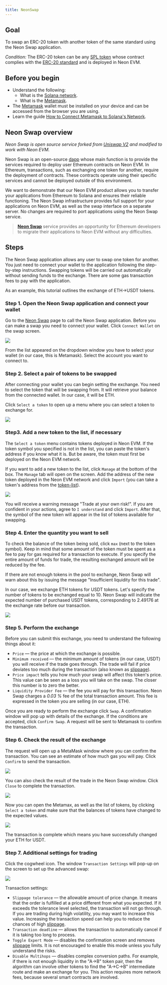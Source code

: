 ```yaml
---
title: NeonSwap
---
```


## Goal
To swap an ERC-20 token with another token of the same standard using the Neon Swap application.

*Condition:* The ERC-20 token can be any [SPL token](https://doc.neonlabs.org/docs/glossary#spl-token) whose contract complies with the [ERC-20 standard](https://docs.neon-labs.org/docs/glossary#erc-20) and is deployed in Neon EVM.

## Before you begin
  * Understand the following:
    * What is the [Solana network](https://docs.solana.com/clusters).
    * What is the [Metamask](https://docs.neon-labs.org/docs/glossary#metamask).
  * The [Metamask](https://docs.neon-labs.org/docs/glossary#metamask) wallet must be installed on your device and can be accessed from the browser you are using.
  * Learn the guide [How to Connect Metamask to Solana's Network](https://docs.neon-labs.org/docs/software_manuals/how_to_guides/connect_metamask_to_solana).

## Neon Swap overview

  *Neon Swap is open source service forked from [Uniswap V2](https://uniswap.org/blog/uniswap-v2) and modified to work with Neon EVM.*  

  Neon Swap is an open-source [dapp](https://doc.neonlabs.org/docs/glossary#decentralized-application-dapp) whose main function is to provide the services required to deploy user Ethereum contracts on Neon EVM. In Ethereum, transactions, such as exchanging one token for another, require the deployment of contracts. These contracts operate using their specific services and cannot be deployed outside of this environment.

  We want to demonstrate that our Neon EVM product allows you to transfer your applications from Ethereum to Solana and ensures their reliable functioning. The Neon Swap infrastructure provides full support for your applications on Neon EVM, as well as the swap interface on a separate server. No changes are required to port applications using the Neon Swap service.

  > **[Neon Swap](https://doc.neonlabs.org/docs/glossary#neonswap)** service provides an opportunity for Ethereum developers to migrate their applications to Neon EVM without any difficulties.



## Steps
The Neon Swap application allows any user to swap one token for another. You just need to connect your wallet to the application following the step-by-step instructions. Swapping tokens will be carried out automatically without sending funds to the exchange. There are some gas transaction fees to pay with the application.

As an example, this tutorial outlines the exchange of ETH->USDT tokens.

### Step 1. Open the Neon Swap application and connect your wallet
Go to the [Neon Swap](https://neonswap.live/) page to call the Neon Swap application. Before you can make a swap you need to connect your wallet. Click `Connect Wallet` on the swap screen.

<div class='neon-img-width-600' style={{textAlign: 'center'}}>

![](../../to_be_redistributed/how_to_guides/images/swap-erc20-1.png)

</div>

From the list appeared on the dropdown window you have to select your wallet (in our case, this is Metamask). Select the account you want to connect to.

### Step 2. Select a pair of tokens to be swapped

After connecting your wallet you can begin setting the exchange. You need to select the token that will be swapping from. It will retrieve your balance from the connected wallet. In our case, it will be ETH.

Click `Select a token` to open up a menu where you can select a token to exchange for.

<div class='neon-img-width-600' style={{textAlign: 'center'}}>

![](../../to_be_redistributed/how_to_guides/images/swap-erc20-2.png)

</div>

### Step3. Add a new token to the list, if necessary
The `Select a token` menu contains tokens deployed in Neon EVM. If the token symbol you specified is not in the list, you can paste the token's address if you know what it is. But be aware, the token must first be deployed on the Neon EVM network.

If you want to add a new token to the list, click `Manage` at the bottom of the box. The `Manage` tab will open on the screen. Add the address of the new token deployed in the Neon EVM network and click `Import` (you can take a token's address from the [token-list](https://github.com/neonlabsorg/token-list/)).

<div class='neon-img-width-600' style={{textAlign: 'center'}}>

![](../../to_be_redistributed/how_to_guides/images/swap-erc20-3.png)

</div>

You will receive a warning message "Trade at your own risk!". If you are confident in your actions, agree to `I understand` and click `Import`.
After that, the symbol of the new token will appear in the list of tokens available for swapping.

### Step 4. Enter the quantity you want to sell

To check the balance of the token being sold, click `max` (next to the token symbol). Keep in mind that some amount of the token must be spent as a fee to pay for gas required for a transaction to execute. If you specify the entire amount of funds for trade, the resulting exchanged amount will be reduced by the fee.

If there are not enough tokens in the pool to exchange, Neon Swap will warn about this by issuing the message "Insufficient liquidity for this trade".

In our case, we exchange ETH tokens for USDT tokens. Let's specify the number of tokens to be exchanged equal to 10. Neon Swap will indicate the expected number of purchased USDT tokens, corresponding to 2.49176 at the exchange rate before our transaction.

<div class='neon-img-width-600' style={{textAlign: 'center'}}>

![](../../to_be_redistributed/how_to_guides/images/swap-erc20-4.png)

</div>

### Step 5. Perform the exchange
Before you can submit this exchange, you need to understand the following things about it:
  * `Price` — the price at which the exchange is possible.
  * `Minimum received` — the minimum amount of tokens (in our case, USDT) you will receive if the trade goes through. The trade will fail if price deviates too much during the transaction (also known as [slippage](https://doc.neonlabs.org/docs/glossary#slippage)).
  * `Price impact` tells you how much your swap will affect this token's price. This value can be seen as a loss you will take on the swap. The closer this number is to zero the better.
  * `Liquidity Provider Fee` — the fee you will pay for this transaction. Neon Swap charges a *0.03 %* fee of the total transaction amount. This fee is expressed in the token you are selling (in our case, ETH).

Once you are ready to perform the exchange click `Swap`. A confirmation window will pop up with details of the exchange. If the conditions are accepted, click `Confirm Swap`. A request will be sent to Metamask to confirm the transaction.

### Step 6. Check the result of the exchange

The request will open up a MetaMask window where you can confirm the transaction. You can see an estimate of how much gas you will pay. Click `Confirm` to send the transaction.

<div class='neon-img-box-300' style={{textAlign: 'center'}}>

![](../../to_be_redistributed/how_to_guides/images/swap-erc20-5.png)

</div>

You can also check the result of the trade in the Neon Swap window. Click `Close` to complete the transaction.

<div class='neon-img-width-600' style={{textAlign: 'center'}}>

![](../../to_be_redistributed/how_to_guides/images/swap-erc20-6.png)

</div>

Now you can open the Metamax, as well as the list of tokens, by clicking `Select a token` and make sure that the balances of tokens  have changed to the expected values.

<div class='neon-img-width-600' style={{textAlign: 'center'}}>

![](../../to_be_redistributed/how_to_guides/images/swap-erc20-7.png)

</div>

The transaction is complete which means you have successfully changed your ETH for USDT.

### Step 7. Additional settings for trading

Click the cogwheel icon. The window `Transaction Settings` will pop-up on the screen to set up the advanced swap:

<div class='neon-img-width-600' style={{textAlign: 'center'}}>

![](../../to_be_redistributed/how_to_guides/images/swap-erc20-8.png)

</div>

Transaction settings:
  * `Slippage tolerance` — the allowable amount of price change. It means that the order is fulfilled at a price different from what you expected. If it exceeds the tolerance level selected, the transaction will not go through. If you are trading during high volatility, you may want to increase this value. Increasing the transaction speed can help you to reduce the chances of high [slippage](https://doc.neonlabs.org/docs/glossary#slippage).
  * `Transaction deadline` — allows the transaction to automatically cancel if it is taking too long to process.
  * `Toggle Expert Mode` — disables the confirmation screen and removes [slippage](https://doc.neonlabs.org/docs/glossary#slippage) limits. It is not encouraged to enable this mode unless you fully understand the risks.
  * `Disable Multihops` — disables complex conversion paths. For example, if there is not enough liquidity in the "A->B" token pair, then the algorithm can involve other tokens to find the "A->C->B" intermediate route and make an exchange for you. This action requires more network fees, because several smart contracts are involved.
